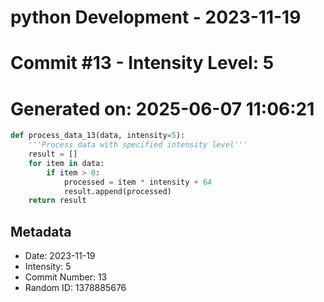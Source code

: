 ﻿# python Development - 2023-11-19
# Commit #13 - Intensity Level: 5
# Generated on: 2025-06-07 11:06:21
```python
def process_data_13(data, intensity=5):
    '''Process data with specified intensity level'''
    result = []
    for item in data:
        if item > 0:
            processed = item * intensity + 64
            result.append(processed)
    return result
```
## Metadata
- Date: 2023-11-19
- Intensity: 5
- Commit Number: 13
- Random ID: 1378885676
